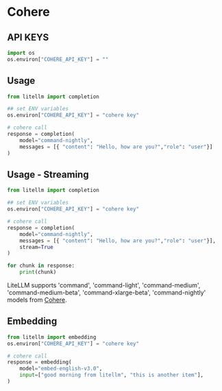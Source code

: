 # Cohere

## API KEYS

```python
import os 
os.environ["COHERE_API_KEY"] = ""
```

## Usage

```python
from litellm import completion

## set ENV variables
os.environ["COHERE_API_KEY"] = "cohere key"

# cohere call
response = completion(
    model="command-nightly", 
    messages = [{ "content": "Hello, how are you?","role": "user"}]
)
```

## Usage - Streaming

```python
from litellm import completion

## set ENV variables
os.environ["COHERE_API_KEY"] = "cohere key"

# cohere call
response = completion(
    model="command-nightly", 
    messages = [{ "content": "Hello, how are you?","role": "user"}],
    stream=True
)

for chunk in response:
    print(chunk)
```

LiteLLM supports 'command', 'command-light', 'command-medium', 'command-medium-beta', 'command-xlarge-beta', 'command-nightly' models from [Cohere](https://cohere.com/). 

## Embedding

```python
from litellm import embedding
os.environ["COHERE_API_KEY"] = "cohere key"

# cohere call
response = embedding(
    model="embed-english-v3.0", 
    input=["good morning from litellm", "this is another item"], 
)
```